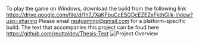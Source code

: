 To play the game on Windows, download the build from the following link https://drive.google.com/file/d/1h7_fXaKFbuCcESGDcEZEZxFkthGllk-l/view?usp=sharing
 Please email reutgaming@gmail.com for a platform-specific build. 
The text that accompanies this project can be foud here https://github.com/reuttaldev/Thesis-Text
![Project Overview](./Thesis_Poster___Reut_Tal_page-0001.jpg)

